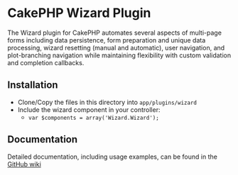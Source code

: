 # CakePHP Wizard Plugin

The Wizard plugin for CakePHP automates several aspects of multi-page forms including data persistence, form preparation and unique data processing, wizard resetting (manual and automatic), user navigation, and plot-branching navigation while maintaining flexibility with custom validation and completion callbacks.

## Installation

* Clone/Copy the files in this directory into `app/plugins/wizard`
* Include the wizard component in your controller:
   * `var $components = array('Wizard.Wizard');`

## Documentation

Detailed documentation, including usage examples, can be found in the [GitHub wiki](http://github.com/jaredhoyt/cakephp-wizard/wiki)
